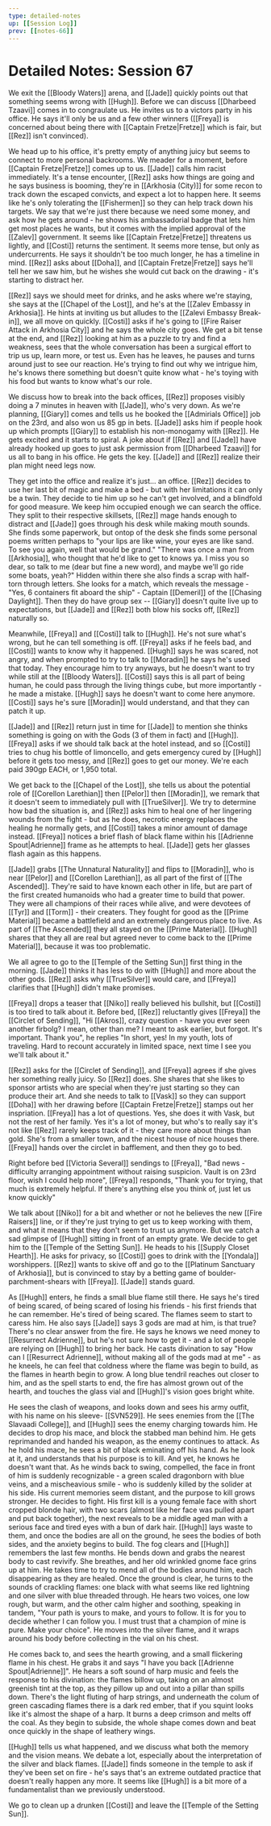 ```yaml
---
type: detailed-notes
up: [[Session Log]]
prev: [[notes-66]]
---
```


# Detailed Notes: Session 67

We exit the [[Bloody Waters]] arena, and [[Jade]] quickly points out that something seems wrong with [[Hugh]]. Before we can discuss [[Dharbeed Tzaavi]] comes in to congraulate us. He invites us to a victors party in his office. He says it'll only be us and a few other winners ([[Freya]] is concerned about being there with [[Captain Fretze|Fretze]] which is fair, but [[Rez]] isn't convinced).

We head up to his office, it's pretty empty of anything juicy but seems to connect to more personal backrooms. We meader for a moment, before [[Captain Fretze|Fretze]] comes up to us. [[Jade]] calls him racist immediately. It's a tense encounter, [[Rez]] asks how things are going and he says business is booming, they're in [[Arkhosia (City)]] for some recon to track down the escaped convicts, and expect a lot to happen here. It seems like he's only tolerating the [[Fishermen]] so they can help track down his targets. We say that we're just there because we need some money, and ask how he gets around - he shows his ambassadorial badge that lets him get most places he wants, but it comes with the implied approval of the [[Zalev]] government. It seems like [[Captain Fretze|Fretze]] threatens us lightly, and [[Costi]] returns the sentiment. It seems more tense, but only as undercurrents. He says it shouldn't be too much longer, he has a timeline in mind. [[Rez]] asks about [[Doha]], and [[Captain Fretze|Fretze]] says he'll tell her we saw him, but he wishes she would cut back on the drawing - it's starting to distract her.

[[Rez]] says we should meet for drinks, and he asks where we're staying, she says at the [[Chapel of the Lost]], and he's at the [[Zalev Embassy in Arkhosia]]. He hints at inviting us but alludes to the [[Zalevi Embassy Break-in]], we all move on quickly. [[Costi]] asks if he's going to [[Fire Raiser Attack in Arkhosia City]] and he says the whole city goes. We get a bit tense at the end, and [[Rez]] looking at him as a puzzle to try and find a weakness, sees that the whole conversation has been a surgical effort to trip us up, learn more, or test us. Even has he leaves, he pauses and turns around just to see our reaction. He's trying to find out why we intrigue him, he's knows there something but doesn't quite know what - he's toying with his food but wants to know what's our role. 

We discuss how to break into the back offices, [[Rez]] proposes visibly doing a 7 minutes in heaven with [[Jade]], who's very down. As we're planning, [[Giary]] comes and tells us he booked the [[Admirials Office]] job on the 23rd, and also won us 85 gp in bets. [[Jade]] asks him if people hook up which prompts [[Giary]] to establish his non-monogamy with [[Rez]]. He gets excited and it starts to spiral. A joke about if [[Rez]] and [[Jade]] have already hooked up goes to just ask permission from [[Dharbeed Tzaavi]] for us all to bang in his office. He gets the key. [[Jade]] and [[Rez]] realize their plan might need legs now. 

They get into the office and realize it's just... an office. [[Rez]] decides to use her last bit of magic and make a bed - but with her limitations it can only be a twin. They decide to tie him up so he can't get involved, and a blindfold for good measure. We keep him occupied enough we can search the office. They split to their respective skillsets, [[Rez]] mage hands enough to distract and [[Jade]] goes through his desk while making mouth sounds. She finds some paperwork, but ontop of the desk she finds some personal poems written perhaps to "your lips are like wine, your eyes are like sand. To see you again, well that would be grand." "There was once a man from [[Arkhosia]], who thought that he'd like to get to knows ya. I miss you so dear, so talk to me (dear but fine a new word), and maybe we'll go ride some boats, yeah?" Hidden within there she also finds a scrap with half-torn through letters. She looks for a match, which reveals the message - "Yes, 6 containers fit aboard the ship" - Captain [[Demeril]] of the [[Chasing Daylight]]. Then they do have group sex -- [[Giary]] doesn't quite live up to expectations, but [[Jade]] and [[Rez]] both blow his socks off, [[Rez]] naturally so. 

Meanwhile, [[Freya]] and [[Costi]] talk to [[Hugh]]. He's not sure what's wrong, but he can tell something is off. [[Freya]] asks if he feels bad, and [[Costi]] wants to know why it happened. [[Hugh]] says he was scared, not angry, and when prompted to try to talk to [[Moradin]] he says he's used that today. They encourage him to try anyways, but he doesn't want to try while still at the [[Bloody Waters]]. [[Costi]] says this is all part of being human, he could pass through the living things cube, but more importantly - he made a mistake. [[Hugh]] says he doesn't want to come here anymore. [[Costi]] says he's sure [[Moradin]] would understand, and that they can patch it up. 

[[Jade]] and [[Rez]] return just in time for [[Jade]] to mention she thinks something is going on with the Gods (3 of them in fact) and [[Hugh]]. [[Freya]] asks if we should talk back at the hotel instead, and so [[Costi]] tries to chug his bottle of limoncello, and gets emergency cured by [[Hugh]] before it gets too messy, and [[Rez]] goes to get our money. We're each paid 390gp EACH, or 1,950 total. 

We get back to the [[Chapel of the Lost]], she tells us about the potential role of [[Corellon Larethian]] then [[Pelor]] then [[Moradin]], we remark that it doesn't seem to immediately pull with [[TrueSilver]]. We try to determine how bad the situation is, and [[Rez]] asks him to heal one of her lingering wounds from the fight - but as he does, necrotic energy replaces the healing he normally gets, and [[Costi]] takes a minor amount of damage instead. [[Freya]] notices a brief flash of black flame within his [[Adrienne Spout|Adrienne]] frame as he attempts to heal. [[Jade]] gets her glasses flash again as this happens. 

[[Jade]] grabs [[The Unnatural Naturality]] and flips to [[Moradin]], who is near [[Pelor]] and [[Corellon Larethian]], as all part of the first of [[The Ascended]]. They're said to have known each other in life, but are part of the first created humanoids who had a greater time to build that power. They were all champions of their races while alive, and were devotees of [[Tyr]] and [[Torm]] - their creaters. They fought for good as the [[Prime Material]] became a battlefield and an extremely dangerous place to live. As part of [[The Ascended]] they all stayed on the [[Prime Material]]. [[Hugh]] shares that they all are real but agreed never to come back to the [[Prime Material]], because it was too problematic. 

We all agree to go to the [[Temple of the Setting Sun]] first thing in the morning. [[Jade]] thinks it has less to do with [[Hugh]] and more about the other gods. [[Rez]] asks why [[TrueSilver]] would care, and [[Freya]] clarifies that [[Hugh]] didn't make promises. 

[[Freya]] drops a teaser that [[Niko]] really believed his bullshit, but [[Costi]] is too tired to talk about it. Before bed, [[Rez]] reluctantly gives [[Freya]] the [[Circlet of Sending]], "Hi [[Akros]], crazy question - have you ever seen another firbolg? I mean, other than me? I meant to ask earlier, but forgot. It's important. Thank you", he replies "In short, yes! In my youth, lots of traveling. Hard to recount accurately in limited space, next time I see you we'll talk about it."

[[Rez]] asks for the [[Circlet of Sending]], and [[Freya]] agrees if she gives her something really juicy. So [[Rez]] does. She shares that she likes to sponsor artists who are special when they're just starting so they can produce their art. And she needs to talk to [[Vask]] so they can support [[Doha]] with her drawing before [[Captain Fretze|Fretze]] stamps out her inspriation. [[Freya]] has a lot of questions. Yes, she does it with Vask, but not the rest of her family.  Yes it's a lot of money, but who's to really say it's not like [[Rez]] rarely keeps track of it - they care more about things than gold. She's from a smaller town, and the nicest house of nice houses there. [[Freya]] hands over the circlet in bafflement, and then they go to bed.

Right before bed [[Victoria Several]] sendings to [[Freya]], "Bad news - difficulty arranging appointment without raising suspicion. Vault is on 23rd floor, wish I could help more", [[Freya]] responds, "Thank you for trying, that much is extremely helpful. If there's anything else you think of, just let us know quickly"

We talk about [[Niko]] for a bit and whether or not he believes the new [[Fire Raisers]] line, or if they're just trying to get us to keep working with them, and what it means that they don't seem to trust us anymore. But we catch a sad glimpse of [[Hugh]] sitting in front of an empty grate. We decide to get him to the [[Temple of the Setting Sun]]. He heads to his [[Supply Closet Hearth]]. He asks for privacy, so [[Costi]] goes to drink with the [[Yondala]] worshippers. [[Rez]] wants to skive off and go to the [[Platinum Sanctuary of Arkhosia]], but is convinced to stay by a betting game of boulder-parchment-shears with [[Freya]]. [[Jade]] stands guard. 

As [[Hugh]] enters, he finds a small blue flame still there. He says he's tired of being scared, of being scared of losing his friends - his first friends that he can remember. He's tired of being scared. The flames seem to start to caress him. He also says [[Jade]] says 3 gods are mad at him, is that true? There's no clear answer from the fire. He says he knows we need money to [[Resurrect Adrienne]], but he's not sure how to get it - and a lot of people are relying on [[Hugh]] to bring her back. He casts divination to say "How can I [[Resurrect Adrienne]], without making all of the gods mad at me" - as he kneels, he can feel that coldness where the flame was begin to build, as the flames in hearth begin to grow. A long blue tendril reaches out closer to him, and as the spell starts to end, the fire has almost grown out of the hearth, and touches the glass vial and [[Hugh]]'s vision goes bright white. 

He sees the clash of weapons, and looks down and sees his army outfit, with his name on his sleeve- [[SVN529]]. He sees enemies from the [[The Slavaadi College]], and [[Hugh]] sees the enemy charging towards him. He decides to drop his mace, and block the stabbed man behind him. He gets reprimanded and handed his weapon, as the enemy continues to attack. As he hold his mace, he sees a bit of black eminating off his hand. As he look at it, and understands that his purpose is to kill. And yet, he knows he doesn't want that. As he winds back to swing, compelled, the face in front of him is suddenly recognizable - a green scaled dragonborn with blue veins, and a mischeavious smile - who is suddenly killed by the solider at his side. His current memories seem distant, and the purpose to kill grows stronger. He decides to fight. His first kill is a young female face with short cropped blonde hair, with two scars (almost like her face was pulled apart and put back together), the next reveals to be a middle aged man with a serious face and tired eyes with a bun of dark hair. [[Hugh]] lays waste to them, and once the bodies are all on the ground, he sees the bodies of both sides, and the anxiety begins to build. The fog clears and [[Hugh]] remembers the last few months. He bends down and grabs the nearest body to cast revivify. She breathes, and her old wrinkled gnome face grins up at him. He takes time to try to mend all of the bodies around him, each disappearing as they are healed. Once the ground is clear, he turns to the sounds of crackling flames: one black with what seems like red lightning and one silver with blue threaded through. He hears two voices, one low rough, but warm, and the other calm higher and soothing, speaking in tandem, "Your path is yours to make, and yours to follow. It is for you to decide whether I can follow you. I must trust that a champion of mine is pure. Make your choice". He moves into the silver flame, and it wraps around his body before collecting in the vial on his chest. 

He comes back to, and sees the hearth growing, and a small flickering flame in his chest. He grabs it and says "I have you back [[Adrienne Spout|Adrienne]]". He hears a soft sound of harp music and feels the response to his divination: the flames billow up, taking on an almost greenish tint at the top, as they pillow up and out into a pillar than spills down. There's the light fluting of harp strings, and underneath the colum of green cascading flames there is a dark red ember, that if you squint looks like it's almost the shape of a harp. It burns a deep crimson and melts off the coal. As they begin to subside, the whole shape comes down and beat once quickly in the shape of leathery wings.

[[Hugh]] tells us what happened, and we discuss what both the memory and the vision means. We debate a lot, especially about the interpretation of the silver and black flames. [[Jade]] finds someone in the temple to ask if they've been set on fire - he's says that's an extreme outdated practice that doesn't really happen any more. It seems like [[Hugh]] is a bit more of a fundamentalist than we previously understood. 

We go to clean up a drunken [[Costi]] and leave the [[Temple of the Setting Sun]]. 










